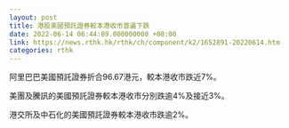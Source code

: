 ```yaml
---
layout: post
title: 港股美國預託證券較本港收市普遍下跌
date: 2022-06-14 06:44:09.000000000 +08:00
link: https://news.rthk.hk/rthk/ch/component/k2/1652891-20220614.htm
categories: rthk
---
```


阿里巴巴美國預託證券折合96.67港元，較本港收市跌近7%。

美團及騰訊的美國預託證券較本港收市分別跌逾4%及接近3%。

港交所及中石化的美國預託證券較本港收市跌逾2%。
